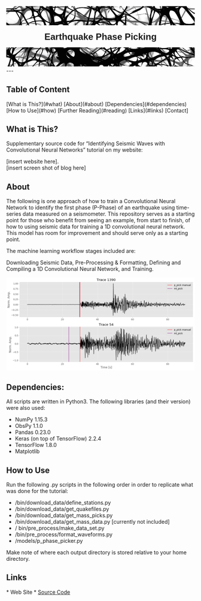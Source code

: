 <!-- ---
# P_Phase_Picker
--- -->

<img src="./imgs/Neurons-Network_T.jpg">

<p align ="center"> 
    <font face='Helvetica' size='5.6'><b>Earthquake Phase Picking</b></font><br>
</p>

<img src="./imgs/Neurons-Network_B.jpg">  
---

<h2>Table of Content</h2>
[What is This?](#what)  
[About](#about)  
[Dependencies](#dependencies)  
[How to Use](#how)  
[Further Reading](#reading)  
[Links](#links)  
[Contact]


<h2><a name="what">What is This?</a></h2>  
Supplementary source code for “Identifying Seismic Waves with Convolutional Neural Networks” tutorial on my website:  

[insert website here].  
[insert screen shot of blog here]  

<h2><a name="about">About</a></h2>  
The following is one approach of how to train a Convolutional Neural Network to identify the first phase (P-Phase) of an earthquake using time-series data measured on a seismometer. This repository serves as a starting point for those who benefit from seeing an example, from start to finish, of how to using seismic data for training a 1D convolutional neural network. This model has room for improvement and should serve only as a starting point. 

The machine learning workflow stages included are:  

Downloading Seismic Data, Pre-Processing & Formatting, Defining and Compiling a 1D Convolutional Neural Network, and Training.  

<img src="./imgs/example_waveforms.png">


<h2><a name="dependencies">Dependencies:</a></h2>  
All scripts are written in Python3. The following libraries (and their version) were also used:  

* NumPy 1.15.3  
* ObsPy 1.1.0  
* Pandas 0.23.0  
* Keras (on top of TensorFlow)  2.2.4  
* TensorFlow 1.8.0  
* Matplotlib  

<h2><a name="how">How to Use</a></h2>  
Run the following .py scripts in the following order in order to replicate what was done for the tutorial:  

* /bin/download_data/define_stations.py  
* /bin/download_data/get_quakefiles.py  
* /bin/download_data/get_mass_picks.py  
* /bin/download_data/get_mass_data.py [currently not included]  
* / bin/pre_process/make_data_set.py  
* /bin/pre_process/format_waveforms.py  
* /models/p_phase_picker.py  


Make note of where each output directory is stored relative to your home directory.  

<h2><a name="links">Links</a></h2>  
* Web Site  
* <a href = "https://github.com/ngrayluna/P_Phase_Picker">Source Code</a>  



